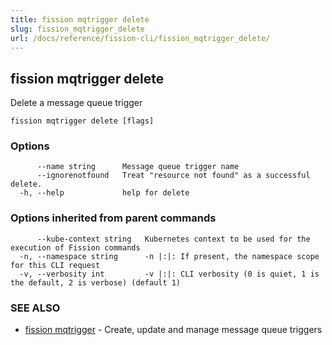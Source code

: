 ```yaml
---
title: fission mqtrigger delete
slug: fission_mqtrigger_delete
url: /docs/reference/fission-cli/fission_mqtrigger_delete/
---
```

## fission mqtrigger delete

Delete a message queue trigger

```
fission mqtrigger delete [flags]
```

### Options

```
      --name string      Message queue trigger name
      --ignorenotfound   Treat "resource not found" as a successful delete.
  -h, --help             help for delete
```

### Options inherited from parent commands

```
      --kube-context string   Kubernetes context to be used for the execution of Fission commands
  -n, --namespace string      -n |:|: If present, the namespace scope for this CLI request
  -v, --verbosity int         -v |:|: CLI verbosity (0 is quiet, 1 is the default, 2 is verbose) (default 1)
```

### SEE ALSO

* [fission mqtrigger](/docs/reference/fission-cli/fission_mqtrigger/)	 - Create, update and manage message queue triggers

